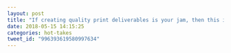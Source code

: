 ```yaml
---
layout: post
title: "If creating quality print deliverables is your jam, then this is the event for you. Join us at Gaslight for an awesome event on digital printing put together by @HP! Free food and drinks! Space is limited, so RSVP here:"
date: 2018-05-15 14:15:25
categories: hot-takes
tweet_id: "996393619580997634"
---
```



<!-- Original tweet: https://twitter.com/i/status/996393619580997634 -->
